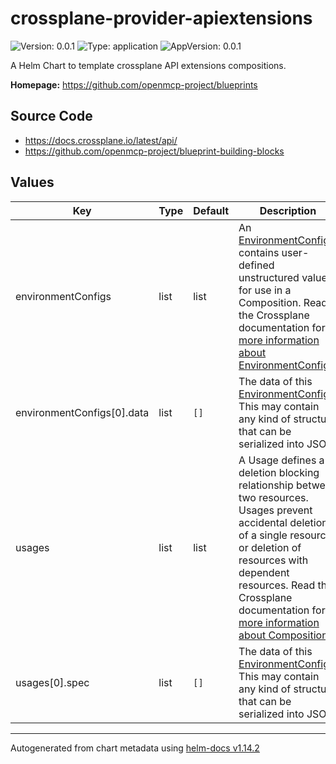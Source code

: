 

# crossplane-provider-apiextensions

![Version: 0.0.1](https://img.shields.io/badge/Version-0.0.1-informational?style=flat-square) ![Type: application](https://img.shields.io/badge/Type-application-informational?style=flat-square) ![AppVersion: 0.0.1](https://img.shields.io/badge/AppVersion-0.0.1-informational?style=flat-square)

A Helm Chart to template crossplane API extensions compositions.

**Homepage:** <https://github.com/openmcp-project/blueprints>

## Source Code

* <https://docs.crossplane.io/latest/api/>
* <https://github.com/openmcp-project/blueprint-building-blocks>

## Values

| Key | Type | Default | Description |
|-----|------|---------|-------------|
| environmentConfigs | list | list | An [EnvironmentConfig](https://docs.crossplane.io/latest/api/) contains user-defined unstructured values for use in a Composition.  Read the Crossplane documentation for [more information about EnvironmentConfigs](https://docs.crossplane.io/latest/concepts/environment-configs/). |
| environmentConfigs[0].data | list | `[]` | The data of this [EnvironmentConfig](https://docs.crossplane.io/latest/api/). This may contain any kind of structure that can be serialized into JSON. |
| usages | list | list | A Usage defines a deletion blocking relationship between two resources.  Usages prevent accidental deletion of a single resource or deletion of resources with dependent resources. Read the Crossplane documentation for [more information about Compositions](https://docs.crossplane.io/latest/concepts/usages/). |
| usages[0].spec | list | `[]` | The data of this [EnvironmentConfig](https://docs.crossplane.io/latest/api/). This may contain any kind of structure that can be serialized into JSON. |

----------------------------------------------
Autogenerated from chart metadata using [helm-docs v1.14.2](https://github.com/norwoodj/helm-docs/releases/v1.14.2)